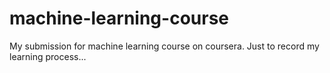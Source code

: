 # machine-learning-course
My submission for machine learning course on coursera. Just to record my learning process...
